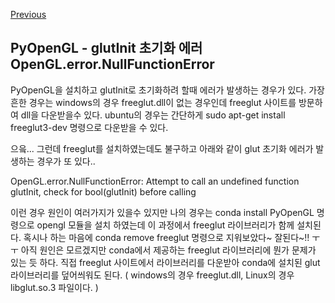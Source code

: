 [Previous](..)
## PyOpenGL - glutInit 초기화 에러 OpenGL.error.NullFunctionError
PyOpenGL을 설치하고 glutInit로 초기화하려 할때 에러가 발생하는 경우가 있다.
가장 흔한 경우는 windows의 경우 freeglut.dll이 없는 경우인데 freeglut 사이트를 방문하여 dll을 다운받을수 있다.
ubuntu의 경우는 간단하게 sudo apt-get install freeglut3-dev 명령으로 다운받을 수 있다.

으읔... 그런데 freeglut를 설치하였는데도 불구하고 아래와 같이 glut 초기화 에러가 발생하는 경우가 또 있다..

OpenGL.error.NullFunctionError: Attempt to call an undefined function glutInit, check for bool(glutInit) before calling

이런 경우 원인이 여러가지가 있을수 있지만 나의 경우는 conda install PyOpenGL 명령으로 opengl 모듈을 설치 하였는데
이 과정에서 freeglut 라이브러리가 함께 설치된다. 혹시나 하는 마음에 conda remove freeglut 명령으로 지워보았다~ 잘된다~!! ㅜㅜ
아직 원인은 모르겠지만 conda에서 제공하는 freeglut 라이브러리에 뭔가 문제가 있는 듯 하다.
직접 freeglut 사이트에서 라이브러리를 다운받아 conda에 설치된 glut 라이브러리를 덮어씌워도 된다. ( windows의 경우 freeglut.dll, Linux의 경우 libglut.so.3 파일이다. )